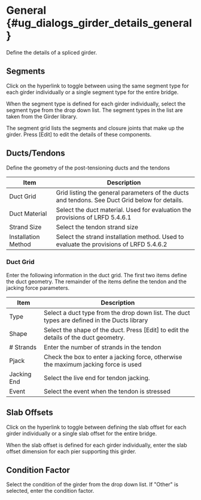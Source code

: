 General {#ug_dialogs_girder_details_general}
==============================================
Define the details of a spliced girder.

Segments
----------
Click on the hyperlink to toggle between using the same segment type for each girder individually or a single segment type for the entire bridge.

When the segment type is defined for each girder individually, select the segment type from the drop down list. The segment types in the list are taken from the Girder library.

The segment grid lists the segments and closure joints that make up the girder. Press [Edit] to edit the details of these components.


Ducts/Tendons
--------------
Define the geometry of the post-tensioning ducts and the tendons

Item | Description
-----|-------------
Duct Grid | Grid listing the general parameters of the ducts and tendons. See Duct Grid below for details.
Duct Material | Select the duct material. Used for evaluation the provisions of LRFD 5.4.6.1
Strand Size | Select the tendon strand size
Installation Method | Select the strand installation method. Used to evaluate the provisions of LRFD 5.4.6.2

### Duct Grid ###
Enter the following information in the duct grid. The first two items define the duct geometry. The remainder of the items define the tendon and the jacking force parameters.

Item | Description
-----|--------------
Type | Select a duct type from the drop down list. The duct types are defined in the Ducts library
Shape | Select the shape of the duct. Press [Edit] to edit the details of the duct geometry.
# Strands | Enter the number of strands in the tendon
Pjack | Check the box to enter a jacking force, otherwise the maximum jacking force is used
Jacking End | Select the live end for tendon jacking.
Event | Select the event when the tendon is stressed


Slab Offsets
---------------
Click on the hyperlink to toggle between defining the slab offset for each girder individually or a single slab offset for the entire bridge.

When the slab offset is defined for each girder individually, enter the slab offset dimension for each pier supporting this girder.

Condition Factor
-----------------
Select the condition of the girder from the drop down list. If "Other" is selected, enter the condition factor. 
